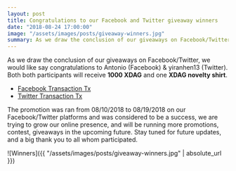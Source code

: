 ```yaml
---
layout: post
title: Congratulations to our Facebook and Twitter giveaway winners
date: "2018-08-24 17:00:00"
image: "/assets/images/posts/giveaway-winners.jpg"
summary: As we draw the conclusion of our giveaways on Facebook/Twitter, we would like say congratulations to Antonio (Facebook) and yiranhen13 (Twitter).
---
```


As we draw the conclusion of our giveaways on Facebook/Twitter, we would like say congratulations to Antonio (Facebook) & yiranhen13 (Twitter). Both both participants will receive **1000 XDAG** and one **XDAG novelty shirt**.

* [Facebook Transaction Tx](https://explorer.xdag.io/block/jllIq0gueUjaBPqjZqG9Sr0VGWEMmns7)
* [Twitter Transaction Tx](https://explorer.xdag.io/block/anmsz78m/PbbqBDelwsVACtGjP+iGA2I)

The promotion was ran from 08/10/2018 to 08/19/2018 on our Facebook/Twitter platforms and was considered to be a success, we are trying to grow our online presence, and will be running more promotions, contest, giveaways in the upcoming future. Stay tuned for future updates, and a big thank you to all whom participated.

![Winners]({{ "/assets/images/posts/giveaway-winners.jpg" | absolute_url  }})